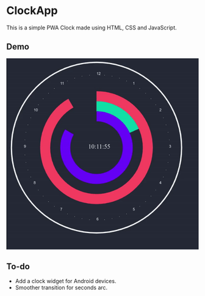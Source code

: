 # ClockApp
This is a simple PWA Clock made using HTML, CSS and JavaScript.

## Demo
![Alt Text](./demo.gif)

## To-do
- Add a clock widget for Android devices.
- Smoother transition for seconds arc.
